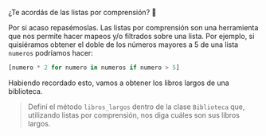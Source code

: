 ¿Te acordás de las listas por comprensión? :eyes:

Por si acaso repasémoslas. Las listas por comprensión son una herramienta que nos permite hacer mapeos y/o filtrados sobre una lista. Por ejemplo, si quisiéramos obtener el doble de los números mayores a 5 de una lista `numeros` podríamos hacer:

```python
[numero * 2 for numero in numeros if numero > 5]
```

Habiendo recordado esto, vamos a obtener los libros largos de una biblioteca.

> Definí el método `libros_largos` dentro de la clase `Biblioteca` que, utilizando listas por comprensión, nos diga cuáles son sus libros largos.
